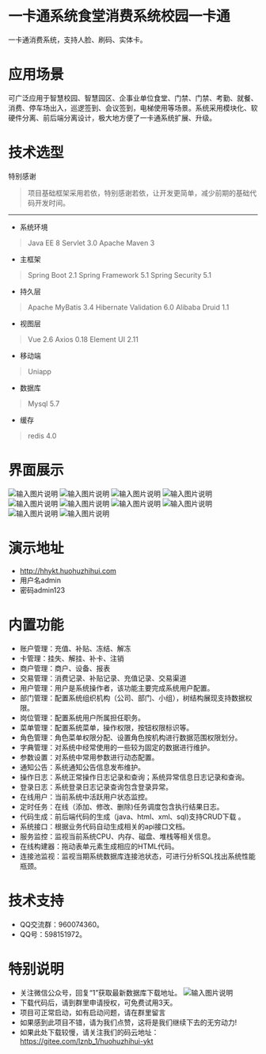 # 一卡通系统食堂消费系统校园一卡通
一卡通消费系统，支持人脸、刷码、实体卡。
# 应用场景
可广泛应用于智慧校园、智慧园区、企事业单位食堂、门禁、门禁、考勤、就餐、消费、停车场出入，巡逻签到、会议签到，电梯使用等场景。系统采用模块化、软硬件分离、前后端分离设计，极大地方便了一卡通系统扩展、升级。
# 技术选型
特别感谢
> 项目基础框架采用若依，特别感谢若依，让开发更简单，减少前期的基础代码开发时间。
---

- 系统环境
> Java EE 8 Servlet 3.0 Apache Maven 3

- 主框架
> Spring Boot 2.1 Spring Framework 5.1 Spring Security 5.1 

-  持久层
> Apache MyBatis 3.4 Hibernate Validation 6.0 Alibaba Druid 1.1 

- 视图层
> Vue 2.6 Axios 0.18 Element UI 2.11

- 移动端
> Uniapp

- 数据库
> Mysql 5.7

- 缓存
> redis 4.0
# 界面展示
![输入图片说明](https://images.gitee.com/uploads/images/2021/0108/165504_43ab97cf_344794.jpeg "QQ图片20210108165027.jpg")
![输入图片说明](https://images.gitee.com/uploads/images/2021/0108/165534_639f892c_344794.jpeg "QQ图片20210108165040.jpg")
![输入图片说明](https://images.gitee.com/uploads/images/2021/0108/165544_2131f28a_344794.jpeg "QQ图片20210108165047.jpg")
![输入图片说明](https://images.gitee.com/uploads/images/2021/0108/165559_7c346a3d_344794.jpeg "QQ图片20210108165051.jpg")
![输入图片说明](https://images.gitee.com/uploads/images/2021/0108/165610_5b0a1fa9_344794.jpeg "QQ图片20210108165055.jpg")
![输入图片说明](https://images.gitee.com/uploads/images/2021/0108/165623_198252cd_344794.jpeg "QQ图片20210108165059.jpg")
![输入图片说明](https://images.gitee.com/uploads/images/2021/0108/165633_4199a9f3_344794.jpeg "QQ图片20210108165102.jpg")
![输入图片说明](https://images.gitee.com/uploads/images/2021/0108/165649_b82cd00d_344794.jpeg "QQ图片20210108165106.jpg")
![输入图片说明](https://images.gitee.com/uploads/images/2021/0108/165707_6ca1df3c_344794.jpeg "QQ图片20210108165109.jpg")
![输入图片说明](https://images.gitee.com/uploads/images/2021/0108/165717_fa3800f1_344794.jpeg "QQ图片20210108165114.jpg")

# 演示地址
- http://hhykt.huohuzhihui.com 
- 用户名admin
- 密码admin123

# 内置功能
- 账户管理：充值、补贴、冻结、解冻
- 卡管理：挂失、解挂、补卡、注销
- 商户管理：商户、设备、报表
- 交易管理：消费记录、补贴记录、充值记录、交易渠道
- 用户管理：用户是系统操作者，该功能主要完成系统用户配置。
- 部门管理：配置系统组织机构（公司、部门、小组），树结构展现支持数据权限。
- 岗位管理：配置系统用户所属担任职务。
- 菜单管理：配置系统菜单，操作权限，按钮权限标识等。
- 角色管理：角色菜单权限分配、设置角色按机构进行数据范围权限划分。
- 字典管理：对系统中经常使用的一些较为固定的数据进行维护。
- 参数设置：对系统中常用参数进行动态配置。
- 通知公告：系统通知公告信息发布维护。
- 操作日志：系统正常操作日志记录和查询；系统异常信息日志记录和查询。
- 登录日志：系统登录日志记录查询包含登录异常。
- 在线用户：当前系统中活跃用户状态监控。
- 定时任务：在线（添加、修改、删除)任务调度包含执行结果日志。
- 代码生成：前后端代码的生成（java、html、xml、sql)支持CRUD下载 。
- 系统接口：根据业务代码自动生成相关的api接口文档。
- 服务监控：监视当前系统CPU、内存、磁盘、堆栈等相关信息。
- 在线构建器：拖动表单元素生成相应的HTML代码。
- 连接池监视：监视当期系统数据库连接池状态，可进行分析SQL找出系统性能瓶颈。
# 技术支持
- QQ交流群：960074360。
- QQ号：598151972。
# 特别说明
- 关注微信公众号，回复“1”获取最新数据库下载地址。
![输入图片说明](https://images.gitee.com/uploads/images/2021/0319/112510_aaf3a199_344794.jpeg "qrcode_for_gh_196da2379394_258.jpg")
- 下载代码后，请到群里申请授权，可免费试用3天。
- 项目可正常启动，如有启动问题，请在群里留言
- 如果感到此项目不错，请为我们点赞，这将是我们继续下去的无穷动力!
- 如果此处下载较慢，请关注我们的码云地址：https://gitee.com/lznb_1/huohuzhihui-ykt

